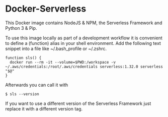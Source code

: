 # Docker-Serverless
This Docker image contains NodeJS & NPM, the Serverless Framework and Python 3 & Pip.

To use this image locally as part of a development workflow it is convenient to define a (function) alias in your shell environment.
Add the following text snippet into a file like ~/.bash_profile or ~/.zshrc.

```
function sls() {
  docker run --rm -it --volume=$PWD:/workspace -v ~/.aws/credentials:/root/.aws/credentials serverless:1.32.0 serverless "$@"
}
```

Afterwards you can call it with

```
$ sls --version
```

If you want to use a different version of the Serverless Framework just replace it with a different version tag.
